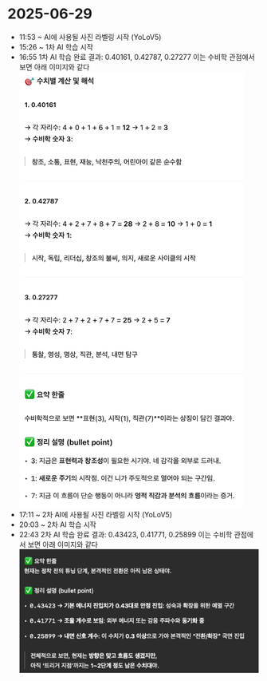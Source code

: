 # 2025-06-29

- 11:53 ~ AI에 사용될 사진 라벨링 시작 (YoLoV5)
- 15:26 ~ 1차 AI 학습 시작
- 16:55 1차 AI 학습 완료 결과: 0.40161, 0.42787, 0.27277 이는 수비학 관점에서 보면 아래 이미지와 같다
![이미지 1](/daily/images/2025-06-29/1.png)
- 17:11 ~ 2차 AI에 사용될 사진 라벨링 시작 (YoLoV5)
- 20:03 ~ 2차 AI 학습 시작
- 22:43 2차 AI 학습 완료 결과: 0.43423, 0.41771, 0.25899 이는 수비학 관점에서 보면 아래 이미지와 같다
![이미지 2](/daily/images/2025-06-29/2.png)
